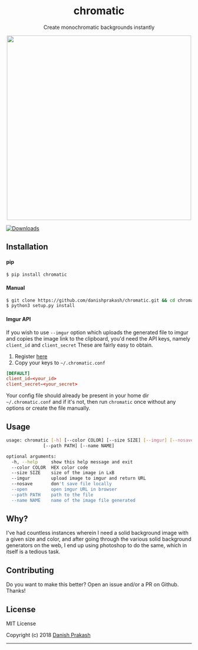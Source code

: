<h1 align="center">chromatic</h1>
<p align="center">Create monochromatic backgrounds instantly</p>
<p align="center">
<img src="https://i.imgur.com/pNYTBJU.gif" height="500">
</p>

[![Downloads](https://pepy.tech/badge/chromatic)](https://pepy.tech/project/chromatic)

## Installation

#### pip

```sh
$ pip install chromatic
```

#### Manual

```sh
$ git clone https://github.com/danishprakash/chromatic.git && cd chromatic
$ python3 setup.py install
```

#### Imgur API
If you wish to use `--imgur` option which uploads the generated file to imgur and copies the image link to the clipboard, you'd need the API keys, namely `client_id` and `client_secret`
These are fairly easy to obtain.
1. Register [here](https://imgur.com/signin?redirect=https%3A%2F%2Fapi.imgur.com%2Foauth2%2Faddclient)
2. Copy your keys to `~/.chromatic.conf`

```conf
[DEFAULT]
client_id=<your_id>
client_secret=<your_secret>
```

Your config file should already be present in your home dir `~/.chromatic.conf` and if it's not, then run `chromatic` once without any options or create the file manually.

## Usage

```sh
usage: chromatic [-h] [--color COLOR] [--size SIZE] [--imgur] [--nosave] [--open]
              [--path PATH] [--name NAME]

optional arguments:
  -h, --help     show this help message and exit
  --color COLOR  HEX color code
  --size SIZE    size of the image in LxB
  --imgur        upload image to imgur and return URL
  --nosave       don't save file locally
  --open         open imgur URL in browser
  --path PATH    path to the file
  --name NAME    name of the image file generated
```

## Why?
I've had countless instances wherein I need a solid background image with a given size and color, and after going through the various solid background generators on the web, I end up using photoshop to do the same, which in itself is a tedious task.

## Contributing
Do you want to make this better? Open an issue and/or a PR on Github. Thanks!

## License
MIT License

Copyright (c) 2018 [Danish Prakash](https://github.com/danishprakash)

---
